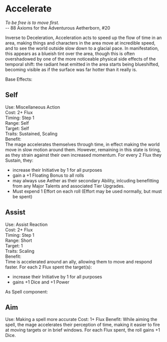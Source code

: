 # Accelerate

*To be free is to move first.*  
-- 88 Axioms for the Adventurous Aetherborn, #20

Inverse to Deceleration, Acceleration acts to speed up the flow of time in an area, making things and characters in the area move at incredible speed, and to see the world outside slow down to a glacial pace. In manifestation, this appears as a blueish tint over the area, though this is often overshadowed by one of the more noticeable physical side effects of the temporal shift: the radiant heat emitted in the area starts being blueshifted, becoming visible as if the surface was far hotter than it really is.

Base Effects:  

## Self
Use: Miscellaneous Action  
Cost: 2+ Flux  
Timing: Step 1  
Range: Self  
Target: Self  
Traits: Sustained, Scaling  
Benefit:  
The mage accelerates themselves through time, in effect making the world move in slow motion around them. However, remaining in this state is tiring, as they strain against their own increased momentum. For every 2 Flux they Sustain, they:
* increase their Initiative by 1 for all purposes
* gain a +1 Floating Bonus to all rolls
* may always use Aether as their secondary Ability, inlcuding benefitting from any Major Talents and associated Tier Upgrades. 
* Must expend 1 Effort on each roll (Effort may be used normally, but must be spent)

## Assist
Use: Assist Reaction  
Cost: 2+ Flux  
Timing: Step 1  
Range: Short  
Target: 1  
Traits: Scaling  
Benefit:  
Time is accelerated around an ally, allowing them to move and respond faster. For each 2 Flux spent the target(s):
* increase their Initiative by 1 for all purposes
* gains +1 Dice and +1 Power

As Spell component:

## Aim
Use: Making a spell more accurate
Cost: 1+ Flux
Benefit: While aiming the spell, the mage accelerates their perception of time, making it easier to fire at moving targets or in brief windows. For each Flux spent, the roll gains +1 Dice.